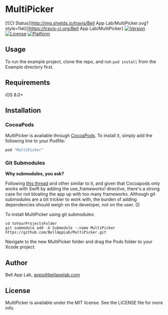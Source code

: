 # MultiPicker

[![CI Status](http://img.shields.io/travis/Bell App Lab/MultiPicker.svg?style=flat)](https://travis-ci.org/Bell App Lab/MultiPicker)
[![Version](https://img.shields.io/cocoapods/v/MultiPicker.svg?style=flat)](http://cocoapods.org/pods/MultiPicker)
[![License](https://img.shields.io/cocoapods/l/MultiPicker.svg?style=flat)](http://cocoapods.org/pods/MultiPicker)
[![Platform](https://img.shields.io/cocoapods/p/MultiPicker.svg?style=flat)](http://cocoapods.org/pods/MultiPicker)

## Usage

To run the example project, clone the repo, and run `pod install` from the Example directory first.

## Requirements

iOS 8.0+

## Installation

### CocoaPods

MultiPicker is available through [CocoaPods](http://cocoapods.org). To install
it, simply add the following line to your Podfile:

```ruby
pod "MultiPicker"
```

### Git Submodules

**Why submodules, you ask?**

Following [this thread](http://stackoverflow.com/questions/31080284/adding-several-pods-increases-ios-app-launch-time-by-10-seconds#31573908) and other similar to it, and given that Cocoapods only works with Swift by adding the use_frameworks! directive, there's a strong case for not bloating the app up with too many frameworks. Although git submodules are a bit trickier to work with, the burden of adding dependencies should weigh on the developer, not on the user. :wink:

To install MultiPicker using git submodules:

```
cd toYourProjectsFolder
git submodule add -b Submodule --name MultiPicker https://github.com/BellAppLab/MultiPicker.git
```

Navigate to the new MultiPicker folder and drag the Pods folder to your Xcode project.

## Author

Bell App Lab, apps@bellapplab.com

## License

MultiPicker is available under the MIT license. See the LICENSE file for more info.
